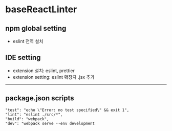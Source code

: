 # baseReactLinter

## npm global setting

- eslint 전역 설치

## IDE setting

- extension 설치: eslint, prettier
- extension setting: eslint 확장자 .jsx 추가

---

## package.json scripts

    "test": "echo \"Error: no test specified\" && exit 1",
    "lint": "eslint ./src/*",
    "build": "webpack",
    "dev": "webpack serve --env development
